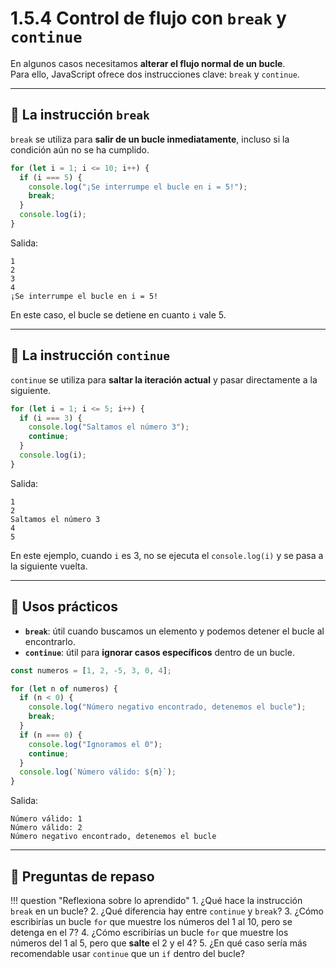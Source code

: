 
# 1.5.4 Control de flujo con `break` y `continue`

En algunos casos necesitamos **alterar el flujo normal de un bucle**.  
Para ello, JavaScript ofrece dos instrucciones clave: `break` y `continue`.

---

## 📌 La instrucción `break`

`break` se utiliza para **salir de un bucle inmediatamente**, incluso si la condición aún no se ha cumplido.  

```js
for (let i = 1; i <= 10; i++) {
  if (i === 5) {
    console.log("¡Se interrumpe el bucle en i = 5!");
    break;
  }
  console.log(i);
}
```

Salida:

```
1
2
3
4
¡Se interrumpe el bucle en i = 5!
```

En este caso, el bucle se detiene en cuanto `i` vale 5.

---

## 📌 La instrucción `continue`

`continue` se utiliza para **saltar la iteración actual** y pasar directamente a la siguiente.

```js
for (let i = 1; i <= 5; i++) {
  if (i === 3) {
    console.log("Saltamos el número 3");
    continue;
  }
  console.log(i);
}
```

Salida:

```
1
2
Saltamos el número 3
4
5
```

En este ejemplo, cuando `i` es 3, no se ejecuta el `console.log(i)` y se pasa a la siguiente vuelta.

---

## 📌 Usos prácticos

* **`break`**: útil cuando buscamos un elemento y podemos detener el bucle al encontrarlo.
* **`continue`**: útil para **ignorar casos específicos** dentro de un bucle.

```js
const numeros = [1, 2, -5, 3, 0, 4];

for (let n of numeros) {
  if (n < 0) {
    console.log("Número negativo encontrado, detenemos el bucle");
    break;
  }
  if (n === 0) {
    console.log("Ignoramos el 0");
    continue;
  }
  console.log(`Número válido: ${n}`);
}
```

Salida:

```
Número válido: 1
Número válido: 2
Número negativo encontrado, detenemos el bucle
```

---

## 📝 Preguntas de repaso

!!! question "Reflexiona sobre lo aprendido"
    1. ¿Qué hace la instrucción `break` en un bucle?
    2. ¿Qué diferencia hay entre `continue` y `break`?
    3. ¿Cómo escribirías un bucle `for` que muestre los números del 1 al 10, pero se detenga en el 7?
    4. ¿Cómo escribirías un bucle `for` que muestre los números del 1 al 5, pero que **salte** el 2 y el 4?
    5. ¿En qué caso sería más recomendable usar `continue` que un `if` dentro del bucle?